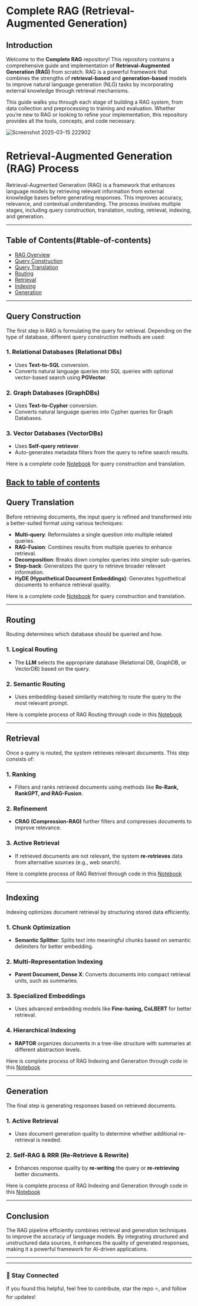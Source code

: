 # Complete RAG (Retrieval-Augmented Generation) 

## Introduction

Welcome to the **Complete RAG** repository! This repository contains a comprehensive guide and implementation of **Retrieval-Augmented Generation (RAG)** from scratch. RAG is a powerful framework that combines the strengths of **retrieval-based** and **generation-based** models to improve natural language generation (NLG) tasks by incorporating external knowledge through retrieval mechanisms.

This guide walks you through each stage of building a RAG system, from data collection and preprocessing to training and evaluation. Whether you’re new to RAG or looking to refine your implementation, this repository provides all the tools, concepts, and code necessary.


![Screenshot 2025-03-15 222902](https://github.com/user-attachments/assets/311a81a8-9e76-40ae-9218-ff59a648a5de)


# Retrieval-Augmented Generation (RAG) Process

Retrieval-Augmented Generation (RAG) is a framework that enhances language models by retrieving relevant information from external knowledge bases before generating responses. This improves accuracy, relevance, and contextual understanding. The process involves multiple stages, including query construction, translation, routing, retrieval, indexing, and generation.

---

## Table of Contents(#table-of-contents)
- [RAG Overview](https://github.com/Adity-star/CompleteRAG/blob/main/Rag_overview.ipynb)
- [Query Construction](#query-construction)
- [Query Translation](#query-translation)
- [Routing](#routing)
- [Retrieval](#retrieval)
- [Indexing](#indexing)
- [Generation](#generation)

---

## Query Construction
The first step in RAG is formulating the query for retrieval. Depending on the type of database, different query construction methods are used:

### 1. Relational Databases (Relational DBs)
- Uses **Text-to-SQL** conversion.
- Converts natural language queries into SQL queries with optional vector-based search using **PGVector**.

### 2. Graph Databases (GraphDBs)
- Uses **Text-to-Cypher** conversion.
- Converts natural language queries into Cypher queries for Graph Databases.

### 3. Vector Databases (VectorDBs)
- Uses **Self-query retriever**.
- Auto-generates metadata filters from the query to refine search results.

Here is a complete code [Notebook](https://github.com/Adity-star/CompleteRAG/blob/main/Rag_query_transformation_1.ipynb) for query construction and translation.  

[Back to table of contents](#table-of-contents)
---

## Query Translation
Before retrieving documents, the input query is refined and transformed into a better-suited format using various techniques:
- **Multi-query**: Reformulates a single question into multiple related queries.
- **RAG-Fusion**: Combines results from multiple queries to enhance retrieval.
- **Decomposition**: Breaks down complex queries into simpler sub-queries.
- **Step-back**: Generalizes the query to retrieve broader relevant information.
- **HyDE (Hypothetical Document Embeddings)**: Generates hypothetical documents to enhance retrieval quality.

Here is a complete code [Notebook](https://github.com/Adity-star/CompleteRAG/blob/main/Rag_query_transformation_1.ipynb) for query construction and translation.

---

## Routing
Routing determines which database should be queried and how.

### 1. Logical Routing
- The **LLM** selects the appropriate database (Relational DB, GraphDB, or VectorDB) based on the query.

### 2. Semantic Routing
- Uses embedding-based similarity matching to route the query to the most relevant prompt.

Here is complete process of RAG Routing through code in this [Notebook](https://github.com/Adity-star/CompleteRAG/blob/main/RAG_routing.ipynb)

---

## Retrieval
Once a query is routed, the system retrieves relevant documents. This step consists of:

### 1. Ranking
- Filters and ranks retrieved documents using methods like **Re-Rank, RankGPT, and RAG-Fusion**.

### 2. Refinement
- **CRAG (Compression-RAG)** further filters and compresses documents to improve relevance.

### 3. Active Retrieval
- If retrieved documents are not relevant, the system **re-retrieves** data from alternative sources (e.g., web search).

Here is complete process of RAG Retrivel through code in this [Notebook](https://github.com/Adity-star/CompleteRAG/blob/main/RAG_Retrivel.ipynb)

---

## Indexing
Indexing optimizes document retrieval by structuring stored data efficiently.

### 1. Chunk Optimization
- **Semantic Splitter**: Splits text into meaningful chunks based on semantic delimiters for better embedding.

### 2. Multi-Representation Indexing
- **Parent Document, Dense X**: Converts documents into compact retrieval units, such as summaries.

### 3. Specialized Embeddings
- Uses advanced embedding models like **Fine-tuning, CoLBERT** for better retrieval.

### 4. Hierarchical Indexing
- **RAPTOR** organizes documents in a tree-like structure with summaries at different abstraction levels.

Here is complete process of RAG  Indexing and Generation through code in this [Notebook](https://github.com/Adity-star/CompleteRAG/blob/main/RAG_Indexing.ipynb)

---

## Generation
The final step is generating responses based on retrieved documents.

### 1. Active Retrieval
- Uses document generation quality to determine whether additional re-retrieval is needed.

### 2. Self-RAG & RRR (Re-Retrieve & Rewrite)
- Enhances response quality by **re-writing** the query or **re-retrieving** better documents.

Here is complete process of RAG  Indexing and Generation through code in this [Notebook](https://github.com/Adity-star/CompleteRAG/blob/main/RAG_Indexing.ipynb)

---

## Conclusion
The RAG pipeline efficiently combines retrieval and generation techniques to improve the accuracy of language models. By integrating structured and unstructured data sources, it enhances the quality of generated responses, making it a powerful framework for AI-driven applications.

---


---

### 🚀 Stay Connected
If you found this helpful, feel free to contribute, star the repo ⭐, and follow for updates!


